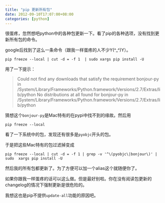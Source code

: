 ```yaml
---
title: "pip 更新所有包"
date: 2012-09-10T17:07:00+08:00
categories: [python]
---
```

很蛋疼，忽然想吧python中的各种包更新一下。看了pip的各种选项，没有找到更新所有包的命令。

google后找到了这么一条命令（跟我一样蛋疼的人不少Y(^_^)Y）。

	pip freeze --local | cut -d = -f 1  | sudo xargs pip install -U

用了一下提示：
> Could not find any downloads that satisfy the requirement bonjour-py in /System/Library/Frameworks/Python.framework/Versions/2.7/Extras/lib/python
> No distributions at all found for bonjour-py in /System/Library/Frameworks/Python.framework/Versions/2.7/Extras/lib/python

<!--more-->

猜想这个```bonjour-py```是Mac特有的在pypi中找不到的缘故。然后用

	pip freeze --local

看了一下系统中的包，发现还有很多是```pyobjc```开头的包。

于是把这些Mac特有的包过滤掉变成

	pip freeze --local | cut -d = -f 1 | grep -v '^\(pyobjc\|bonjour\)' | sudo  xargs pip install -U
	
然后我的所有包都更新了。为了方便可以加一个alias这个就随便你了。

如果你跟我一样蛋疼的话可以这么做。但是最好别啦。你在没有阅读包更新的changelog的情况下强制更新是很危险的。

我想这也是pip不提供```update-all```功能的原因吧。
